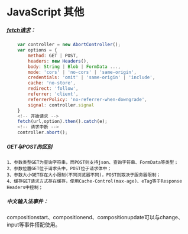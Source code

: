 <!--
 * @version: 1.0.0
 * @Date: 2019-06-21 11:05:37
 * @LastEditTime: 2019-09-27 14:51:35
 -->
# JavaScript 其他

##### [fetch请求](https://developer.mozilla.org/zh-CN/docs/Web/API/Fetch_API)：

```javascript
    var controller = new AbortController();
    var options = {
        method: GET | POST,
        headers: new Headers(),
        body: String | Blob | FormData ...,
        mode: 'cors' | 'no-cors' | 'same-origin',
        credentials: 'omit' | 'same-origin' | 'include',
        cache: 'no-store',
        redirect: 'follow',
        referrer: 'client',
        referrerPolicy: 'no-referrer-when-downgrade',
        signal: controller.signal
    }
    <!-- 开始请求 -->
    fetch(url,option).then().catch(e);
    <!-- 请求中断 -->
    controller.abort();
```

##### GET与POST的区别

    1、参数类型GET为查询字符串，而POST则支持json、查询字符串、FormData等类型；
    2、参数位置GET位于请求头中，POST位于请求体中；
    3、参数大小GET存在大小限制(不同浏览器不同)，POST则取决于服务器限制；
    4、缓存GET请求方式存在缓存，使用Cache-Control(max-age)、eTag等于Response Headers中控制；
        

##### 中文输入法事件：

compositionstart、compositionend、compositionupdate可以与change、input等事件搭配使用。

